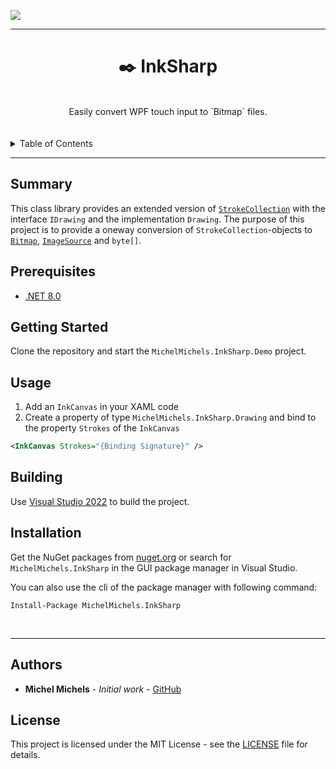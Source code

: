 <a href="https://www.nuget.org/packages/MichelMichels.InkSharp"><img src="https://img.shields.io/nuget/v/MichelMichels.InkSharp"/></a>

---

<h1 align="center">
    ✒️ InkSharp
</h1>

<br />

<div align="center">
    Easily convert WPF touch input to `Bitmap` files.
</div>

<br />
<br />

<details>
<summary>Table of Contents</summary>

- [Summary](#summary)
- [Prerequisites](#prerequisites)
- [Getting Started](#getting-started)
- [Usage](#usage)
- [Building](#building)
- [Installation](#installation)
- [Authors](#authors)
- [License](#license)

</details>

---

## Summary

This class library provides an extended version of [`StrokeCollection`](https://docs.microsoft.com/en-us/dotnet/api/system.windows.ink.strokecollection?view=netframework-4.7.2) with the interface `IDrawing` and the implementation `Drawing`.
The purpose of this project is to provide a oneway conversion of `StrokeCollection`-objects to [`Bitmap`](https://docs.microsoft.com/en-us/dotnet/api/system.drawing.bitmap?view=netframework-4.7.2), [`ImageSource`](https://docs.microsoft.com/en-us/dotnet/api/system.windows.media.imagesource?view=netframework-4.7.2) and `byte[]`.


## Prerequisites

- [.NET 8.0](https://dotnet.microsoft.com/en-us/download/dotnet/8.0)

## Getting Started

Clone the repository and start the `MichelMichels.InkSharp.Demo` project.

## Usage

1. Add an `InkCanvas` in your XAML code
2. Create a property of type `MichelMichels.InkSharp.Drawing` and bind to the property `Strokes` of the `InkCanvas`

```xml
<InkCanvas Strokes="{Binding Signature}" />
```

## Building

Use [Visual Studio 2022](https://visualstudio.microsoft.com/vs/) to build the project. 

## Installation

Get the NuGet packages from [nuget.org](https://www.nuget.org/) or search for `MichelMichels.InkSharp` in the GUI package manager in Visual Studio.

You can also use the cli of the package manager with following command:

```cli
Install-Package MichelMichels.InkSharp
```
<br />
<hr>

## Authors

* **Michel Michels** - *Initial work* - [GitHub](https://github.com/MichelMichels)

## License

This project is licensed under the MIT License - see the [LICENSE](LICENSE) file for details.